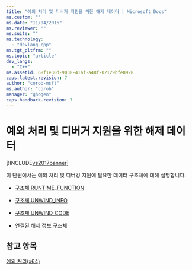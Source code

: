 ```yaml
---
title: "예외 처리 및 디버거 지원을 위한 해제 데이터 | Microsoft Docs"
ms.custom: ""
ms.date: "11/04/2016"
ms.reviewer: ""
ms.suite: ""
ms.technology: 
  - "devlang-cpp"
ms.tgt_pltfrm: ""
ms.topic: "article"
dev_langs: 
  - "C++"
ms.assetid: 68f1e30d-9038-41af-a48f-02129bfe8928
caps.latest.revision: 7
author: "corob-msft"
ms.author: "corob"
manager: "ghogen"
caps.handback.revision: 7
---
```

# 예외 처리 및 디버거 지원을 위한 해제 데이터
[!INCLUDE[vs2017banner](../assembler/inline/includes/vs2017banner.md)]

이 단원에서는 예외 처리 및 디버깅 지원에 필요한 데이터 구조체에 대해 설명합니다.  
  
-   [구조체 RUNTIME\_FUNCTION](../build/struct-runtime-function.md)  
  
-   [구조체 UNWIND\_INFO](../build/struct-unwind-info.md)  
  
-   [구조체 UNWIND\_CODE](../build/struct-unwind-code.md)  
  
-   [연결된 해제 정보 구조체](../build/chained-unwind-info-structures.md)  
  
## 참고 항목  
 [예외 처리\(x64\)](../build/exception-handling-x64.md)